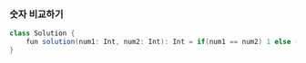 ### 숫자 비교하기
```java
class Solution {
    fun solution(num1: Int, num2: Int): Int = if(num1 == num2) 1 else -1
}
```
